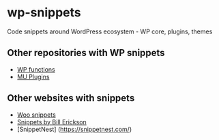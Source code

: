 # wp-snippets
Code snippets around WordPress ecosystem - WP core, plugins, themes

## Other repositories with WP snippets
- [WP functions](https://github.com/taniarascia/wp-functions)
- [MU Plugins](https://github.com/iworks/mu-plugins)

## Other websites with snippets
- [Woo snippets](https://www.businessbloomer.com/blog/)
- [Snippets by Bill Erickson](https://www.billerickson.net/code/)
- [SnippetNest] (https://snippetnest.com/)
